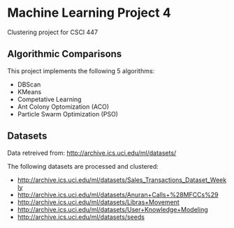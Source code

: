 ﻿# Machine Learning Project 4
Clustering project for CSCI 447


## Algorithmic Comparisons
This project implements the following 5 algorithms:
* DBScan
* KMeans
* Competative Learning
* Ant Colony Optomization (ACO)
* Particle Swarm Optimization (PSO)

## Datasets 
Data retreived from: 
http://archive.ics.uci.edu/ml/datasets/

The following datasets are processed and clustered:
* http://archive.ics.uci.edu/ml/datasets/Sales_Transactions_Dataset_Weekly
* http://archive.ics.uci.edu/ml/datasets/Anuran+Calls+%28MFCCs%29
* http://archive.ics.uci.edu/ml/datasets/Libras+Movement
* http://archive.ics.uci.edu/ml/datasets/User+Knowledge+Modeling
* http://archive.ics.uci.edu/ml/datasets/seeds 

